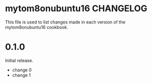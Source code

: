 # mytom8onubuntu16 CHANGELOG

This file is used to list changes made in each version of the mytom8onubuntu16 cookbook.

# 0.1.0

Initial release.

- change 0
- change 1

